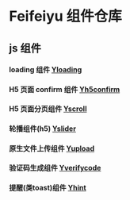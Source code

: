 # Feifeiyu 组件仓库  

## js 组件 ##
#### loading 组件 [Yloading](https://github.com/FeifeiyuM/JSComponents/tree/master/loading-h5)
#### H5 页面 confirm 组件 [Yh5confirm](https://github.com/FeifeiyuM/JSComponents/tree/master/yh5confirm)
#### H5 页面分页组件 [Yscroll](https://github.com/FeifeiyuM/JSComponents/tree/master/yscroll)
#### 轮播组件(h5) [Yslider](https://github.com/FeifeiyuM/JSComponents/tree/master/yslidero)
#### 原生文件上传组件 [Yupload](https://github.com/FeifeiyuM/JSComponents/tree/master/yupload)
#### 验证码生成组件 [Yverifycode](https://github.com/FeifeiyuM/JSComponents/tree/master/yverifycode)
#### 提醒(类toast)组件 [Yhint](https://github.com/FeifeiyuM/JSComponents/tree/master/yhint)
